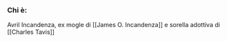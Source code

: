 ### Chi è:

Avril Incandenza, ex mogle di [[James O. Incandenza]] e sorella adottiva di [[Charles Tavis]]